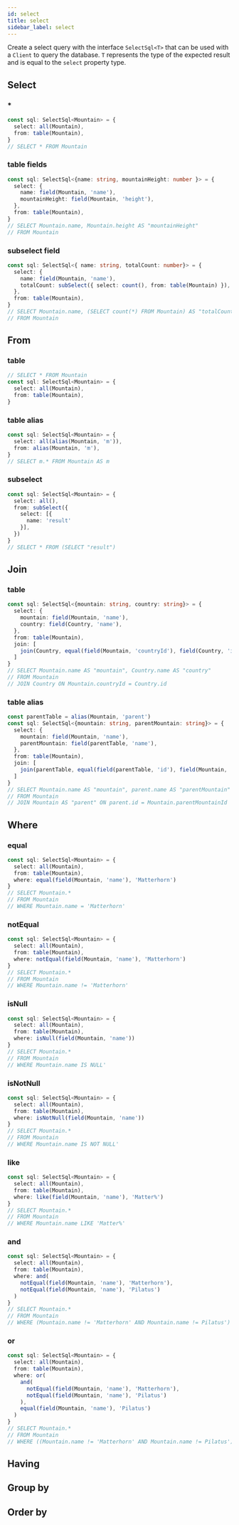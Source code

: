 ```yaml
---
id: select
title: select
sidebar_label: select
---
```


Create a select query with the interface `SelectSql<T>` that can be used with a `Client` to query the database.
`T` represents the type of the expected result and is equal to the `select` property type.  

## Select

### *
```typescript
const sql: SelectSql<Mountain> = {
  select: all(Mountain),
  from: table(Mountain),
}
// SELECT * FROM Mountain
```

### table fields
```typescript
const sql: SelectSql<{name: string, mountainHeight: number }> = {
  select: {
    name: field(Mountain, 'name'),
    mountainHeight: field(Mountain, 'height'),
  },
  from: table(Mountain),
}
// SELECT Mountain.name, Mountain.height AS "mountainHeight" 
// FROM Mountain
```

### subselect field
```typescript
const sql: SelectSql<{ name: string, totalCount: number}> = {
  select: {
    name: field(Mountain, 'name'),
    totalCount: subSelect({ select: count(), from: table(Mountain) }),
  },
  from: table(Mountain),
}
// SELECT Mountain.name, (SELECT count(*) FROM Mountain) AS "totalCount" 
// FROM Mountain
```

## From

### table
```typescript
// SELECT * FROM Mountain
const sql: SelectSql<Mountain> = {
  select: all(Mountain),
  from: table(Mountain),
}
```

### table alias
```typescript
const sql: SelectSql<Mountain> = {
  select: all(alias(Mountain, 'm')),
  from: alias(Mountain, 'm'),
}
// SELECT m.* FROM Mountain AS m
```

### subselect
```typescript
const sql: SelectSql<Mountain> = {
  select: all(),
  from: subSelect({
    select: [{
      name: 'result'
    }],
  })
}
// SELECT * FROM (SELECT "result")
```

## Join

### table
```typescript
const sql: SelectSql<{mountain: string, country: string}> = {
  select: {
    mountain: field(Mountain, 'name'),
    country: field(Country, 'name'),
  },
  from: table(Mountain),
  join: [
    join(Country, equal(field(Mountain, 'countryId'), field(Country, 'id')))
  ]
}
// SELECT Mountain.name AS "mountain", Country.name AS "country" 
// FROM Mountain 
// JOIN Country ON Mountain.countryId = Country.id
```

### table alias
```typescript
const parentTable = alias(Mountain, 'parent')
const sql: SelectSql<{mountain: string, parentMountain: string}> = {
  select: {
    mountain: field(Mountain, 'name'),
    parentMountain: field(parentTable, 'name'),
  },
  from: table(Mountain),
  join: [
    join(parentTable, equal(field(parentTable, 'id'), field(Mountain, 'parentMountainId')))
  ]
}
// SELECT Mountain.name AS "mountain", parent.name AS "parentMountain" 
// FROM Mountain 
// JOIN Mountain AS "parent" ON parent.id = Mountain.parentMountainId
```


## Where

### equal
```typescript
const sql: SelectSql<Mountain> = {
  select: all(Mountain),
  from: table(Mountain),
  where: equal(field(Mountain, 'name'), 'Matterhorn')
}
// SELECT Mountain.*
// FROM Mountain 
// WHERE Mountain.name = 'Matterhorn'
```

### notEqual
```typescript
const sql: SelectSql<Mountain> = {
  select: all(Mountain),
  from: table(Mountain),
  where: notEqual(field(Mountain, 'name'), 'Matterhorn')
}
// SELECT Mountain.*
// FROM Mountain 
// WHERE Mountain.name != 'Matterhorn'
```

### isNull
```typescript
const sql: SelectSql<Mountain> = {
  select: all(Mountain),
  from: table(Mountain),
  where: isNull(field(Mountain, 'name'))
}
// SELECT Mountain.*
// FROM Mountain 
// WHERE Mountain.name IS NULL'
```

### isNotNull
```typescript
const sql: SelectSql<Mountain> = {
  select: all(Mountain),
  from: table(Mountain),
  where: isNotNull(field(Mountain, 'name'))
}
// SELECT Mountain.*
// FROM Mountain 
// WHERE Mountain.name IS NOT NULL'
```

### like
```typescript
const sql: SelectSql<Mountain> = {
  select: all(Mountain),
  from: table(Mountain),
  where: like(field(Mountain, 'name'), 'Matter%')
}
// SELECT Mountain.*
// FROM Mountain 
// WHERE Mountain.name LIKE 'Matter%'
```

### and
```typescript
const sql: SelectSql<Mountain> = {
  select: all(Mountain),
  from: table(Mountain),
  where: and(
    notEqual(field(Mountain, 'name'), 'Matterhorn'),
    notEqual(field(Mountain, 'name'), 'Pilatus')
  )
}
// SELECT Mountain.*
// FROM Mountain 
// WHERE (Mountain.name != 'Matterhorn' AND Mountain.name != Pilatus')
```

### or
```typescript
const sql: SelectSql<Mountain> = {
  select: all(Mountain),
  from: table(Mountain),
  where: or(
    and(
      notEqual(field(Mountain, 'name'), 'Matterhorn'),
      notEqual(field(Mountain, 'name'), 'Pilatus')
    ),
    equal(field(Mountain, 'name'), 'Pilatus')
  )
}
// SELECT Mountain.*
// FROM Mountain 
// WHERE ((Mountain.name != 'Matterhorn' AND Mountain.name != Pilatus') OR Mountain.name = 'Pilatus') 
```

## Having
## Group by
## Order by
